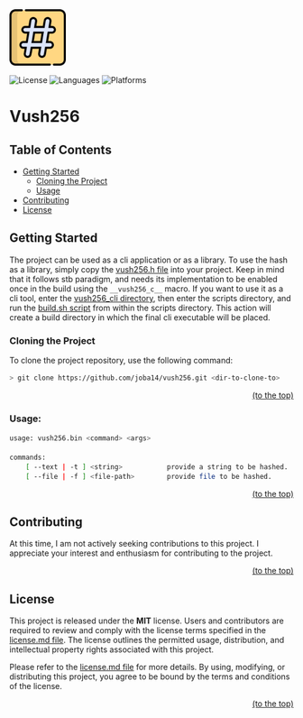
<a href="https://github.com/joba14/vush256">
	<img src="./logo.svg" alt="Logo" width="100">
</a>

![License](https://img.shields.io/badge/license-MIT-brightgreen.svg?style=for-the-badge)
![Languages](https://img.shields.io/badge/languages-C-brightgreen.svg?style=for-the-badge)
![Platforms](https://img.shields.io/badge/platforms-All%3F-brightgreen.svg?style=for-the-badge)
<br>


# Vush256

## Table of Contents
- [Getting Started](#getting-started)
	- [Cloning the Project](#cloning-the-project)
	- [Usage](#usage)
- [Contributing](#contributing)
- [License](#license)


## Getting Started
The project can be used as a cli application or as a library. To use the hash as a library, simply copy the [vush256.h file](./vush256.h) into your project. Keep in mind that it follows stb paradigm, and needs its implementation to be enabled once in the build using the `__vush256_c__` macro.
If you want to use it as a cli tool, enter the [vush256_cli directory](./vush256_cli/), then enter the scripts directory, and run the [build.sh script](./vush256_cli/scripts/build.sh) from within the scripts directory. This action will create a build directory in which the final cli executable will be placed.

### Cloning the Project
To clone the project repository, use the following command:
```sh
> git clone https://github.com/joba14/vush256.git <dir-to-clone-to>
```

<div style="text-align: right;"><a href="#vush256">(to the top)</a></div>

### Usage:
```sh
usage: vush256.bin <command> <args>

commands:
    [ --text | -t ] <string>           provide a string to be hashed.
    [ --file | -f ] <file-path>        provide file to be hashed.
```

<div style="text-align: right;"><a href="#vush256">(to the top)</a></div>


## Contributing
At this time, I am not actively seeking contributions to this project. I appreciate your interest and enthusiasm for contributing to the project.

<div style="text-align: right;"><a href="#vush256">(to the top)</a></div>


## License
This project is released under the **MIT** license. Users and contributors are required to review and comply with the license terms specified in the [license.md file](./license.md). The license outlines the permitted usage, distribution, and intellectual property rights associated with this project.

Please refer to the [license.md file](./license.md) for more details. By using, modifying, or distributing this project, you agree to be bound by the terms and conditions of the license.

<div style="text-align: right;"><a href="#vush256">(to the top)</a></div>
